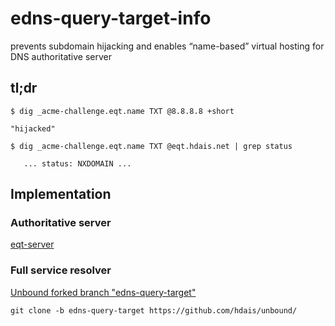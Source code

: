 # edns-query-target-info
prevents subdomain hijacking and enables “name-based” virtual hosting for DNS authoritative server

## tl;dr
```
$ dig _acme-challenge.eqt.name TXT @8.8.8.8 +short

"hijacked"
```
```
$ dig _acme-challenge.eqt.name TXT @eqt.hdais.net | grep status

   ... status: NXDOMAIN ...
```

## Implementation
### Authoritative server
[eqt-server](https://github.com/hdais/eqt-server)
### Full service resolver
[Unbound forked branch "edns-query-target"](https://github.com/hdais/unbound/tree/edns-query-target)

`git clone -b edns-query-target https://github.com/hdais/unbound/`
